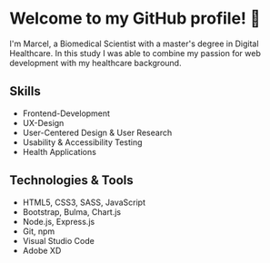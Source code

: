 # Welcome to my GitHub profile! 👋

I'm Marcel, a Biomedical Scientist with a master's degree in Digital Healthcare. In this study I was able to combine
my passion for web development with my healthcare background. 

## Skills

* Frontend-Development
* UX-Design
* User-Centered Design & User Research
* Usability & Accessibility Testing
* Health Applications

## Technologies & Tools

* HTML5, CSS3, SASS, JavaScript
* Bootstrap, Bulma, Chart.js
* Node.js, Express.js
* Git, npm
* Visual Studio Code
* Adobe XD
